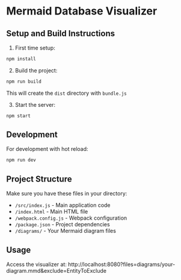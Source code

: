 # Mermaid Database Visualizer

## Setup and Build Instructions

1. First time setup:
```bash
npm install
```

2. Build the project:
```bash
npm run build
```
This will create the `dist` directory with `bundle.js`

3. Start the server:
```bash
npm start
```

## Development

For development with hot reload:
```bash
npm run dev
```

## Project Structure

Make sure you have these files in your directory:
- `/src/index.js` - Main application code
- `/index.html` - Main HTML file
- `/webpack.config.js` - Webpack configuration
- `/package.json` - Project dependencies
- `/diagrams/` - Your Mermaid diagram files

## Usage

Access the visualizer at:
http://localhost:8080?files=diagrams/your-diagram.mmd&exclude=EntityToExclude